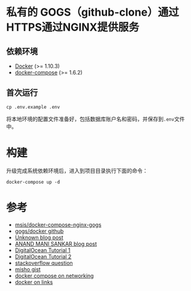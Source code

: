 私有的 GOGS（github-clone）通过HTTPS通过NGINX提供服务
==========================================================

## 依赖环境
* [Docker](https://docs.docker.com/linux/step_one/) (>= 1.10.3)
* [docker-compose](https://docs.docker.com/compose/install/) (>= 1.6.2)

## 首次运行

```
cp .env.example .env
```

将本地环境的配置文件准备好，包括数据库账户名和密码，并保存到`.env`文件中。



# 构建
升级完成系统依赖环境后，进入到项目目录执行下面的命令：

```
docker-compose up -d
```




# 参考
* [msis/docker-compose-nginx-gogs](https://github.com/msis/docker-compose-nginx-gogs)
* [gogs/docker github](https://github.com/gogits/gogs/tree/master/docker)
* [Unknown blog post](https://unknwon.io/setup-gogs-with-https/)
* [ANAND MANI SANKAR blog post](http://anandmanisankar.com/posts/docker-container-nginx-node-redis-example/)
* [DigitalOcean Tutorial 1](https://www.digitalocean.com/community/tutorials/understanding-the-nginx-configuration-file-structure-and-configuration-contexts)
* [DigitalOcean Tutorial 2](https://www.digitalocean.com/community/tutorials/how-to-run-nginx-in-a-docker-container-on-ubuntu-14-04)
* [stackoverflow question](http://stackoverflow.com/questions/21181231/server-certificate-verification-failed-cafile-etc-ssl-certs-ca-certificates-c)
* [misho gist](https://gist.github.com/micho/1712812)
* [docker compose on networking](https://docs.docker.com/compose/networking/)
* [docker on links](https://docs.docker.com/engine/userguide/networking/default_network/dockerlinks/)
